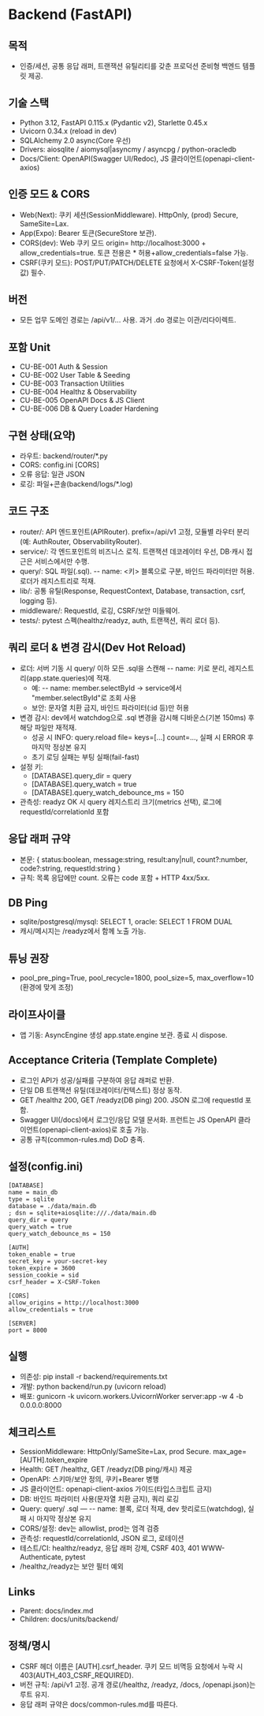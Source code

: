 # Backend (FastAPI)

## 목적
- 인증/세션, 공통 응답 래퍼, 트랜잭션 유틸리티를 갖춘 프로덕션 준비형 백엔드 템플릿 제공.

## 기술 스택
- Python 3.12, FastAPI 0.115.x (Pydantic v2), Starlette 0.45.x
- Uvicorn 0.34.x (reload in dev)
- SQLAlchemy 2.0 async(Core 우선)
- Drivers: aiosqlite / aiomysql|asyncmy / asyncpg / python-oracledb
- Docs/Client: OpenAPI(Swagger UI/Redoc), JS 클라이언트(openapi-client-axios)

## 인증 모드 & CORS
- Web(Next): 쿠키 세션(SessionMiddleware). HttpOnly, (prod) Secure, SameSite=Lax.
- App(Expo): Bearer 토큰(SecureStore 보관).
- CORS(dev): Web 쿠키 모드 origin= http://localhost:3000 + allow_credentials=true. 토큰 전용은 * 허용+allow_credentials=false 가능.
- CSRF(쿠키 모드): POST/PUT/PATCH/DELETE 요청에서 X-CSRF-Token(설정값) 필수.

## 버전
- 모든 업무 도메인 경로는 /api/v1/... 사용. 과거 .do 경로는 이관/리다이렉트.

## 포함 Unit
- CU-BE-001 Auth & Session
- CU-BE-002 User Table & Seeding
- CU-BE-003 Transaction Utilities
- CU-BE-004 Healthz & Observability
- CU-BE-005 OpenAPI Docs & JS Client
- CU-BE-006 DB & Query Loader Hardening

## 구현 상태(요약)
- 라우트: backend/router/*.py
- CORS: config.ini [CORS]
- 오류 응답: 일관 JSON
- 로깅: 파일+콘솔(backend/logs/*.log)

## 코드 구조
- router/: API 엔드포인트(APIRouter). prefix=/api/v1 고정, 모듈별 라우터 분리(예: AuthRouter, ObservabilityRouter).
- service/: 각 엔드포인트의 비즈니스 로직. 트랜잭션 데코레이터 우선, DB·캐시 접근은 서비스에서만 수행.
- query/: SQL 파일(.sql). -- name: <키> 블록으로 구분, 바인드 파라미터만 허용. 로더가 레지스트리로 적재.
- lib/: 공통 유틸(Response, RequestContext, Database, transaction, csrf, logging 등).
- middleware/: RequestId, 로깅, CSRF/보안 미들웨어.
- tests/: pytest 스펙(healthz/readyz, auth, 트랜잭션, 쿼리 로더 등).

## 쿼리 로더 & 변경 감시(Dev Hot Reload)
- 로더: 서버 기동 시 query/ 이하 모든 .sql을 스캔해 -- name: 키로 분리, 레지스트리(app.state.queries)에 적재.
  - 예: -- name: member.selectById → service에서 "member.selectById"로 조회 사용
  - 보안: 문자열 치환 금지, 바인드 파라미터(:id 등)만 허용
- 변경 감시: dev에서 watchdog으로 .sql 변경을 감시해 디바운스(기본 150ms) 후 해당 파일만 재적재.
  - 성공 시 INFO: query.reload file=<path> keys=[...] count=..., 실패 시 ERROR 후 마지막 정상본 유지
  - 초기 로딩 실패는 부팅 실패(fail-fast)
- 설정 키:
  - [DATABASE].query_dir = query
  - [DATABASE].query_watch = true
  - [DATABASE].query_watch_debounce_ms = 150
- 관측성: readyz OK 시 query 레지스트리 크기(metrics 선택), 로그에 requestId/correlationId 포함


## 응답 래퍼 규약
- 본문: { status:boolean, message:string, result:any|null, count?:number, code?:string, requestId:string }
- 규칙: 목록 응답에만 count. 오류는 code 포함 + HTTP 4xx/5xx.

## DB Ping
- sqlite/postgresql/mysql: SELECT 1, oracle: SELECT 1 FROM DUAL
- 캐시/메시지는 /readyz에서 함께 노출 가능.

## 튜닝 권장
- pool_pre_ping=True, pool_recycle=1800, pool_size=5, max_overflow=10 (환경에 맞게 조정)

## 라이프사이클
- 앱 기동: AsyncEngine 생성 app.state.engine 보관. 종료 시 dispose.

## Acceptance Criteria (Template Complete)
- 로그인 API가 성공/실패를 구분하여 응답 래퍼로 반환.
- 단일 DB 트랜잭션 유틸(데코레이터/컨텍스트) 정상 동작.
- GET /healthz 200, GET /readyz(DB ping) 200. JSON 로그에 requestId 포함.
- Swagger UI(/docs)에서 로그인/응답 모델 문서화. 프런트는 JS OpenAPI 클라이언트(openapi-client-axios)로 호출 가능.
- 공통 규칙(common-rules.md) DoD 충족.

## 설정(config.ini)
```
[DATABASE]
name = main_db
type = sqlite
database = ./data/main.db
; dsn = sqlite+aiosqlite:///./data/main.db
query_dir = query
query_watch = true
query_watch_debounce_ms = 150

[AUTH]
token_enable = true
secret_key = your-secret-key
token_expire = 3600
session_cookie = sid
csrf_header = X-CSRF-Token

[CORS]
allow_origins = http://localhost:3000
allow_credentials = true

[SERVER]
port = 8000
```

## 실행
- 의존성: pip install -r backend/requirements.txt
- 개발: python backend/run.py (uvicorn reload)
- 배포: gunicorn -k uvicorn.workers.UvicornWorker server:app -w 4 -b 0.0.0.0:8000

## 체크리스트
- SessionMiddleware: HttpOnly/SameSite=Lax, prod Secure. max_age=[AUTH].token_expire
- Health: GET /healthz, GET /readyz(DB ping/캐시) 제공
- OpenAPI: 스키마/보안 정의, 쿠키+Bearer 병행
- JS 클라이언트: openapi-client-axios 가이드(타입스크립트 금지)
- DB: 바인드 파라미터 사용(문자열 치환 금지), 쿼리 로깅
- Query: query/ .sql — -- name: 블록, 로더 적재, dev 핫리로드(watchdog), 실패 시 마지막 정상본 유지
- CORS/설정: dev는 allowlist, prod는 엄격 검증
- 관측성: requestId/correlationId, JSON 로그, 로테이션
- 테스트/CI: healthz/readyz, 응답 래퍼 강제, CSRF 403, 401 WWW-Authenticate, pytest
- /healthz,/readyz는 보안 필터 예외

## Links
- Parent: docs/index.md
- Children: docs/units/backend/

## 정책/명시
- CSRF 헤더 이름은 [AUTH].csrf_header. 쿠키 모드 비멱등 요청에서 누락 시 403(AUTH_403_CSRF_REQUIRED).
- 버전 규칙: /api/v1 고정. 공개 경로(/healthz, /readyz, /docs, /openapi.json)는 루트 유지.
- 응답 래퍼 규약은 docs/common-rules.md를 따른다.
